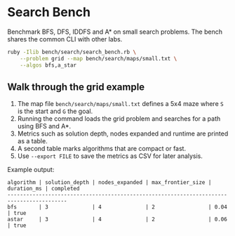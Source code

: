 # Search Bench

Benchmark BFS, DFS, IDDFS and A* on small search problems. The bench shares the common CLI with other labs.

```bash
ruby -Ilib bench/search/search_bench.rb \
    --problem grid --map bench/search/maps/small.txt \
    --algos bfs,a_star
```

## Walk through the grid example

1. The map file `bench/search/maps/small.txt` defines a 5x4 maze where `S` is the start and `G` the goal.
2. Running the command loads the grid problem and searches for a path using BFS and A*.
3. Metrics such as solution depth, nodes expanded and runtime are printed as a table.
4. A second table marks algorithms that are compact or fast.
5. Use `--export FILE` to save the metrics as CSV for later analysis.

Example output:

```text
algorithm | solution_depth | nodes_expanded | max_frontier_size | duration_ms | completed
-----------------------------------------------------------------------------------------
bfs       | 3              | 4              | 2                 | 0.04        | true
astar     | 3              | 4              | 2                 | 0.06        | true
```
